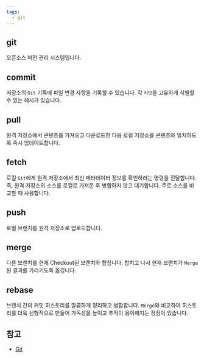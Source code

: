 ```yaml
---
tags:
  - git
---
```

## git
오픈소스 버전 관리 시스템입니다.
## commit
저장소의 `Git` 기록에 파일 변경 사항을 기록할 수 있습니다. 각 `커밋`을 고유하게 식별할 수 있는 해시가 있습니다.
## pull
원격 저장소에서 콘텐츠를 가져오고 다운로드한 다음 로컬 저장소를 콘텐츠와 일치하도록 즉시 업데이트합니다.
## fetch
로컬 `Git`에게 원격 저장소에서 최신 메타데이터 정보를 확인하라는 명령을 전달합니다. 즉, 원격 저장소의 소스를 로컬로 가져온 후 병합하지 않고 대기합니다. 주로 소스를 비교할 때 사용합니다.
## push
로컬 브랜치를 원격 저장소로 업로드합니다.
## merge
다른 브랜치를 현재 Checkout된 브랜치와 합칩니다. 합치고 나서 현재 브랜치가 `Merge` 된 결과를 가리키도록 옮깁니다.
## rebase
브랜치 간의 커밋 히스토리를 깔끔하게 정리하고 병합합니다. `Merge`와 비교하여 히스토리를 더욱 선형적으로 만들어 가독성을 높이고 추적이 용이해지는 장점이 있습니다.

## 참고
- [Git](https://git-scm.com/)